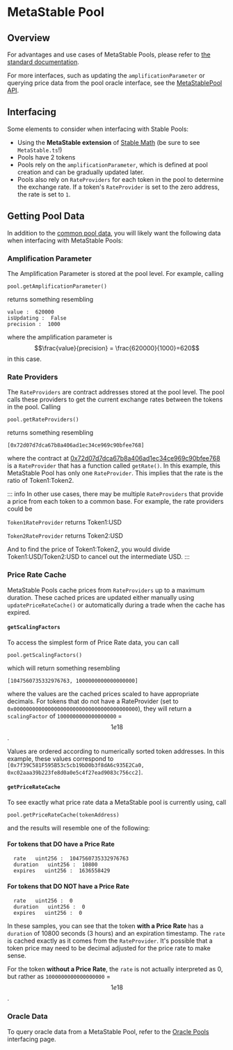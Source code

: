 # MetaStable Pool

## Overview

For advantages and use cases of MetaStable Pools, please refer to [the standard documentation](https://docs.balancer.fi/products/balancer-pools/metastable-pools).

For more interfaces, such as updating the `amplificationParameter` or querying price data from the pool oracle interface, see the [MetaStablePool API](../../references/valuing-balancer-lp-tokens/pools/metastablepools.md).

## Interfacing

Some elements to consider when interfacing with Stable Pools:

* Using the **MetaStable extension** of [Stable Math](../pool-math/stable-math.md) (be sure to see `MetaStable.ts`!)
* Pools have 2 tokens
* Pools rely on the `amplificationParameter`, which is defined at pool creation and can be gradually updated later.
* Pools also rely on `RateProviders` for each token in the pool to determine the exchange rate. If a token's `RateProvider` is set to the zero address, the rate is set to `1`.

## Getting Pool Data

In addition to the [common pool data](./#getting-common-pool-data), you will likely want the following data when interfacing with MetaStable Pools:

### Amplification Parameter

The Amplification Parameter is stored at the pool level. For example, calling

```
pool.getAmplificationParameter()
```

returns something resembling

```
value :  620000
isUpdating :  False
precision :  1000
```

where the amplification parameter is $$\frac{value}{precision} = \frac{620000}{1000}=620$$ in this case.

### Rate Providers

The `RateProviders` are contract addresses stored at the pool level. The pool calls these providers to get the current exchange rates between the tokens in the pool. Calling

```
pool.getRateProviders()
```

returns something resembling

```
[0x72d07d7dca67b8a406ad1ec34ce969c90bfee768]
```

where the contract at [0x72d07d7dca67b8a406ad1ec34ce969c90bfee768](https://etherscan.io/address/0x72d07d7dca67b8a406ad1ec34ce969c90bfee768) is a `RateProvider` that has a function called `getRate()`. In this example, this MetaStable Pool has only one `RateProvider`. This implies that the rate is the ratio of Token1:Token2.

::: info
In other use cases, there may be multiple `RateProviders` that provide a price from each token to a common base. For example, the rate providers could be

`Token1RateProvider` returns Token1:USD

`Token2RateProvider` returns Token2:USD

And to find the price of Token1:Token2, you would divide Token1:USD/Token2:USD to cancel out the intermediate USD.
:::

### Price Rate Cache

MetaStable Pools cache prices from `RateProviders` up to a maximum duration. These cached prices are updated either manually using `updatePriceRateCache()` or automatically during a trade when the cache has expired.

#### `getScalingFactors`

To access the simplest form of Price Rate data, you can call&#x20;

```
pool.getScalingFactors()
```

which will return something resembling

```
[1047560735332976763, 1000000000000000000]
```

where the values are the cached prices scaled to have appropriate decimals. For tokens that do not have a RateProvider (set to `0x0000000000000000000000000000000000000000`), they will return a `scalingFactor` of `1000000000000000000` = $$1e18$$.&#x20;

Values are ordered according to numerically sorted token addresses. In this example, these values correspond to `[0x7f39C581F595B53c5cb19bD0b3f8dA6c935E2Ca0, 0xc02aaa39b223fe8d0a0e5c4f27ead9083c756cc2]`.&#x20;

#### `getPriceRateCache`

To see exactly what price rate data a MetaStable pool is currently using, call

```
pool.getPriceRateCache(tokenAddress)
```

and the results will resemble one of the following:

#### For tokens that DO have a Price Rate

```
  rate   uint256 :  1047560735332976763
  duration   uint256 :  10800
  expires   uint256 :  1636558429
```

#### For tokens that DO NOT have a Price Rate

```
  rate   uint256 :  0
  duration   uint256 :  0
  expires   uint256 :  0
```

In these samples, you can see that the token **with a Price Rate** has a `duration` of 10800 seconds (3 hours) and an expiration timestamp. The `rate` is cached exactly as it comes from the `RateProvider`. It's possible that a token price may need to be decimal adjusted for the price rate to make sense.

For the token **without a Price Rate**, the `rate` is not actually interpreted as 0, but rather as `1000000000000000000` = $$1e18$$.

### Oracle Data

To query oracle data from a MetaStable Pool, refer to the [Oracle Pools ](oracle-pools.md#overview)interfacing page.&#x20;

